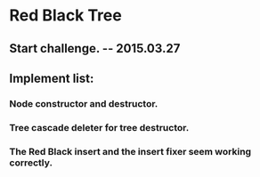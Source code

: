 # Red Black Tree
## Start challenge. -- 2015.03.27

## Implement list:
### Node constructor and destructor.
### Tree cascade deleter for tree destructor.
### The Red Black insert and the insert fixer seem working correctly.